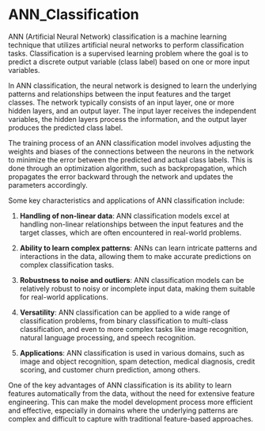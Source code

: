 # ANN_Classification

ANN (Artificial Neural Network) classification is a machine learning technique that utilizes artificial neural networks to perform classification tasks. Classification is a supervised learning problem where the goal is to predict a discrete output variable (class label) based on one or more input variables.

In ANN classification, the neural network is designed to learn the underlying patterns and relationships between the input features and the target classes. The network typically consists of an input layer, one or more hidden layers, and an output layer. The input layer receives the independent variables, the hidden layers process the information, and the output layer produces the predicted class label.

The training process of an ANN classification model involves adjusting the weights and biases of the connections between the neurons in the network to minimize the error between the predicted and actual class labels. This is done through an optimization algorithm, such as backpropagation, which propagates the error backward through the network and updates the parameters accordingly.

Some key characteristics and applications of ANN classification include:

1. **Handling of non-linear data**: ANN classification models excel at handling non-linear relationships between the input features and the target classes, which are often encountered in real-world problems.

2. **Ability to learn complex patterns**: ANNs can learn intricate patterns and interactions in the data, allowing them to make accurate predictions on complex classification tasks.

3. **Robustness to noise and outliers**: ANN classification models can be relatively robust to noisy or incomplete input data, making them suitable for real-world applications.

4. **Versatility**: ANN classification can be applied to a wide range of classification problems, from binary classification to multi-class classification, and even to more complex tasks like image recognition, natural language processing, and speech recognition.

5. **Applications**: ANN classification is used in various domains, such as image and object recognition, spam detection, medical diagnosis, credit scoring, and customer churn prediction, among others.

One of the key advantages of ANN classification is its ability to learn features automatically from the data, without the need for extensive feature engineering. This can make the model development process more efficient and effective, especially in domains where the underlying patterns are complex and difficult to capture with traditional feature-based approaches.
